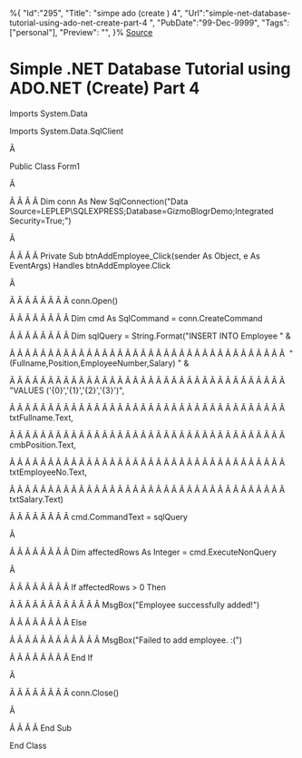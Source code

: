 ﻿%{
    "Id":"295",
    "Title": "simpe ado (create ) 4",
    "Url":"simple-net-database-tutorial-using-ado-net-create-part-4",
    "PubDate":"99-Dec-9999",
    "Tags": ["personal"],
    "Preview": "",
}%
[Source](http://gizmoblogr.com/630/simple-net-database-tutorial-using-ado-net-create-part-4 "Permalink to Simple .NET Database Tutorial using ADO.NET (Create) Part 4")

# Simple .NET Database Tutorial using ADO.NET (Create) Part 4

Imports System.Data

Imports System.Data.SqlClient

Â 

Public Class Form1

Â 

Â Â Â Â Dim conn As New SqlConnection("Data Source=LEPLEP\SQLEXPRESS;Database=GizmoBlogrDemo;Integrated Security=True;")

Â 

Â Â Â Â Private Sub btnAddEmployee_Click(sender As Object, e As EventArgs) Handles btnAddEmployee.Click

Â 

Â Â Â Â Â Â Â Â conn.Open()

Â Â Â Â Â Â Â Â Dim cmd As SqlCommand = conn.CreateCommand

Â Â Â Â Â Â Â Â Dim sqlQuery = String.Format("INSERT INTO Employee " &

Â Â Â Â Â Â Â Â Â Â Â Â Â Â Â Â Â Â Â Â Â Â Â Â Â Â Â Â Â Â Â Â Â Â Â Â  "(Fullname,Position,EmployeeNumber,Salary) " &

Â Â Â Â Â Â Â Â Â Â Â Â Â Â Â Â Â Â Â Â Â Â Â Â Â Â Â Â Â Â Â Â Â Â Â Â  "VALUES ('{0}','{1}','{2}','{3}')",

Â Â Â Â Â Â Â Â Â Â Â Â Â Â Â Â Â Â Â Â Â Â Â Â Â Â Â Â Â Â Â Â Â Â Â Â  txtFullname.Text,

Â Â Â Â Â Â Â Â Â Â Â Â Â Â Â Â Â Â Â Â Â Â Â Â Â Â Â Â Â Â Â Â Â Â Â Â  cmbPosition.Text,

Â Â Â Â Â Â Â Â Â Â Â Â Â Â Â Â Â Â Â Â Â Â Â Â Â Â Â Â Â Â Â Â Â Â Â Â  txtEmployeeNo.Text,

Â Â Â Â Â Â Â Â Â Â Â Â Â Â Â Â Â Â Â Â Â Â Â Â Â Â Â Â Â Â Â Â Â Â Â Â  txtSalary.Text)

Â Â Â Â Â Â Â Â cmd.CommandText = sqlQuery

Â 

Â Â Â Â Â Â Â Â Dim affectedRows As Integer = cmd.ExecuteNonQuery

Â 

Â Â Â Â Â Â Â Â If affectedRows > 0 Then

Â Â Â Â Â Â Â Â Â Â Â Â MsgBox("Employee successfully added!")

Â Â Â Â Â Â Â Â Else

Â Â Â Â Â Â Â Â Â Â Â Â MsgBox("Failed to add employee. :(")

Â Â Â Â Â Â Â Â End If

Â 

Â Â Â Â Â Â Â Â conn.Close()

Â 

Â Â Â Â End Sub

End Class